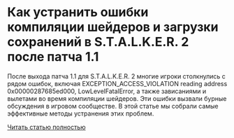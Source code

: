 # Как устранить ошибки компиляции шейдеров и загрузки сохранений в S.T.A.L.K.E.R. 2 после патча 1.1



После выхода патча 1.1 для S.T.A.L.K.E.R. 2 многие игроки столкнулись с рядом ошибок, включая EXCEPTION_ACCESS_VIOLATION reading address 0x00000287685ed000, LowLevelFatalError, а также зависаниями и вылетами во время компиляции шейдеров. Эти ошибки вызвали бурные обсуждения в игровом сообществе. В этой статье мы собрали самые эффективные методы устранения этих проблем.

[Читать статью полностью](https://xyberbara.com/gaming/stalker-2-1-1-patch/)
